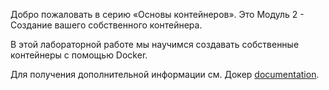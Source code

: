 Добро пожаловать в серию «Основы контейнеров». Это Модуль 2 - Создание вашего собственного контейнера.

В этой лабораторной работе мы научимся создавать собственные контейнеры с помощью Docker.

Для получения дополнительной информации см. Докер [documentation][docs].

<!-- Links Referenced -->

[docs]:           https://docs.docker.com/develop/develop-images/baseimages/
